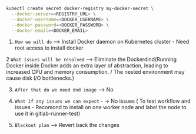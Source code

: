 ```bash
kubectl create secret docker-registry my-docker-secret \
  --docker-server=<REGISTRY_URL> \
  --docker-username=<DOCKER_USERNAME> \
  --docker-password=<DOCKER_PASSWORD> \
  --docker-email=<DOCKER_EMAIL>


```
1. ```How we will do```   --> Install Docker daemon on Kubernetes cluster  - Need root access to install docker

2  ```What issues will be resolved``` --> Eliminate the Dockerdind(Running Docker inside Docker adds an extra layer of abstraction, leading to increased CPU and memory consumption. / The nested environment may cause disk I/O bottlenecks.)

3. ```After that do we need dnd image```  -->  No 

5. ```What if any issues we can expect``` - -> No issues ( To test workflow and issues  - Recomond  to install on one worker node and label the node to use it in gitlab-runner-test)

6. ```Blackout plan```  --> Revert back the changes
